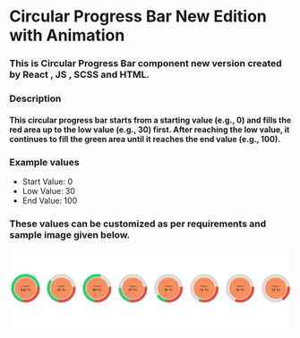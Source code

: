 # Circular Progress Bar New Edition with Animation

### This is Circular Progress Bar component new version created by React , JS , SCSS and HTML.

### Description
#### This circular progress bar starts from a starting value (e.g., 0) and fills the red area up to the low value (e.g., 30) first. After reaching the low value, it continues to fill the green area until it reaches the end value (e.g., 100).

### Example values
- Start Value: 0
- Low Value: 30
- End Value: 100

### These values can be customized as per requirements and sample image given below.

![Cricular Progress Bar New Edition](https://github.com/AlokPrasanna/circular_progress_bar_new_edition/blob/6f2d15ed3a5cfe6b50bc870c9491e53203460b85/Circular%20Progress%20Bar.PNG)
